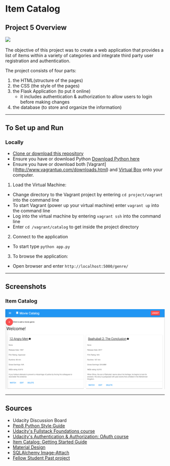 # Item Catalog

## Project 5 Overview

![](http://progressed.io/bar/80?title=Progress)

The objective of this project was to create a web application that provides a list of items within a variety of categories and integrate third party user registration and authentication. 

The project consists of four parts:

1. the HTML(structure of the pages)
2. the CSS (the style of the pages)
3. the Flask Application (to put it online)
	* it includes authentication & authorization to allow users to login before making changes
4. the database (to store and organize the information)

___

## To Set up and Run

### Locally 

* [Clone or download this repository](https://github.com/eddiebrunson/FSND-Item-Catalog.git)
* Ensure you have or download Python [Download Python here](https://www.python.org/downloads/)
* Ensure you have or download both [Vagrant]((http://www.vagrantup.com/downloads.html) and [Virtual Box](https://www.virtualbox.org/wiki/Downloads) onto your computer.

1. Load the Virtual Machine:

* Change directory to the Vagrant project by entering `cd project/vagrant` into the command line
* To start Vagrant (power up your virtual machine) enter `vagrant up` into the command line 
* Log into the virtual machine by entering `vagrant ssh` into the command line 
* Enter `cd /vagrant/catalog` to get inside the project directory 

2. Connect to the application

* To start type `python app.py`


3. To browse the application:

* Open browser and enter `http://localhost:5000/genre/`





___

## Screenshots

### Item Catalog 

![](SS_home.png)  




---

## Sources

* Udacity Discussion Board
* [Pep8 Python Style Guide](https://www.python.org/dev/peps/pep-0008/)
* [Udacity's Fullstack Foundations course](https://www.udacity.com/course/full-stack-foundations--ud088)
* [Udacity's Authentication & Authorization: OAuth course](https://www.udacity.com/course/authentication-authorization-oauth--ud330)
* [Item Catalog: Getting Started Guide](https://docs.google.com/document/d/1jFjlq_f-hJoAZP8dYuo5H3xY62kGyziQmiv9EPIA7tM/pub?embedded=true)
* [Material Design](https://material.io)
* [SQLAlchemy Image-Attach](http://sqlalchemy-imageattach.readthedocs.io/en/1.0.0/guide/context.html)
* [Fellow Student Past project](https://github.com/Sesshoumaru404/catalog)

